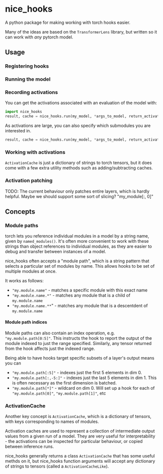 # nice_hooks

A python package for making working with torch hooks easier.

Many of the ideas are based on the `TransformerLens` library, but written so it can work with *any* pytorch model.

## Usage

### Registering hooks

### Running the model

### Recording activations

You can get the activations associated with an evaluation of the model with:

```python
import nice_hooks
result, cache = nice_hooks.run(my_model, *args_to_model, return_activations=True)
```

As activations are large, you can also specify which submodules you are interested in.

```python
result, cache = nice_hooks.run(my_model, *args_to_model, return_activations=["mod1.*", "mod2"])
```

### Working with activations

`ActivationCache` is just a dictionary of strings to torch tensors, but it does come with a few extra utility methods such as adding/subtracting caches.

### Activation patching

TODO: The current behaviour only patches entire layers, which is hardly helpful.
Maybe we should support some sort of slicing? "my_module[:, 0]"


## Concepts

### Module paths

torch lets you reference individual modules in a model by a string name, given by `named_modules()`. It's often more convenient to work with these strings than object references to individual modules, as they are easier to debug and transfer between instances of a model.

nice_hooks often accepts a "module path", which is a string pattern that selects a particular set of modules by name. This allows hooks to be set of multiple modules at once.

 It works as follows:

* `"my.module.name"` - matches a specific module with this exact name
* `"my.module.name.*"` - matches any module that is a child of `my.module.name`
* `"my.module.name.**`" - matches any module that is a descentdent of `my.module.name`

#### Module path indices

Module paths can also contain an index operation, e.g. `"my.module.path[0:5]"`. This instructs the hook to report the output of the module indexed to just the range specified. Similarly, any tensor returned from the hook affects just the indexed range.

Being able to have hooks target specific subsets of a layer's output means you can

* `"my.module.path[:5]"` - indexes just the first 5 elements in dim 0.
* `"my.module.path[:,-5:]"` - indexes just the last 5 elements in dim 1. This is often necessary as the first dimension is batched.
* `"my.module.path[*]"` - wildcard on dim 0. Will set up a hook for each of `"my.module.path[0]"`, `"my.module.path[1]"`, etc

### ActivationCache

Another key concept is `ActivationCache`, which is a dictionary of tensors, with keys corresponding to names of modules.

Activation caches are used to represent a collection of intermediate output values from a given run of a model. They are very useful for interpretability - the activations can be inspected for particular behaviour, or copied between inference runs.

nice_hooks generally returns a class `ActivationCache` that has some useful methds on it, but nice_hooks function arguments will accept any dictionary of strings to tensors (called a `ActivationCacheLike`).
